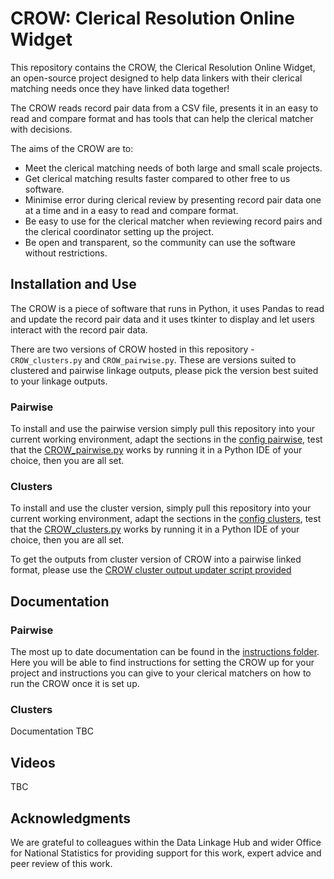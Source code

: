 # CROW: Clerical Resolution Online Widget
This repository contains the CROW, the Clerical Resolution Online Widget, an open-source project designed to help data linkers with their clerical matching needs once they have linked data together!

The CROW reads record pair data from a CSV file, presents it in an easy to read and compare format and has tools that can help the clerical matcher with decisions. 

The aims of the CROW are to:

* Meet the clerical matching needs of both large and small scale projects. 
* Get clerical matching results faster compared to other free to us software.
* Minimise error during clerical review by presenting record pair data one at a time and in a easy to read and compare format. 
* Be easy to use for the clerical matcher when reviewing record pairs and the clerical coordinator setting up the project. 
* Be open and transparent, so the community can use the software without restrictions. 

## Installation and Use
The CROW is a piece of software that runs in Python, it uses Pandas to read and update the record pair data and it uses tkinter to display and let users interact with the record pair data. 

There are two versions of CROW hosted in this repository - `CROW_clusters.py` and `CROW_pairwise.py`. These are versions suited to clustered and pairwise linkage outputs, please pick the version best suited to your linkage outputs.

### Pairwise 
To install and use the pairwise version simply pull this repository into your current working environment, adapt the sections in the [config pairwise](https://github.com/Data-Linkage/Clerical_Resolution_Online_Widget/blob/main/Config_pairwise.ini), test that the [CROW_pairwise.py](https://github.com/Data-Linkage/Clerical_Resolution_Online_Widget/blob/main/CROW_pairwise.py) works by running it in a Python IDE of your choice, then you are all set. 

### Clusters
To install and use the cluster version, simply pull this repository into your current working environment, adapt the sections in the [config clusters](https://github.com/Data-Linkage/Clerical_Resolution_Online_Widget/blob/main/Config_clusters.ini), test that the [CROW_clusters.py](https://github.com/Data-Linkage/Clerical_Resolution_Online_Widget/blob/main/CROW_clusters.py) works by running it in a Python IDE of your choice, then you are all set.

To get the outputs from cluster version of CROW into a pairwise linked format, please use the [CROW cluster output updater script provided](https://github.com/Data-Linkage/Clerical_Resolution_Online_Widget/blob/main/Instructions/CROW_cluster_output_updater.py)

## Documentation
### Pairwise
The most up to date documentation can be found in the [instructions folder](https://github.com/Data-Linkage/Clerical_Resolution_Online_Widget/tree/main/Instructions). Here you will be able to find instructions for setting the CROW up for your project and instructions you can give to your clerical matchers on how to run the CROW once it is set up. 

### Clusters
Documentation TBC

## Videos 
TBC 

## Acknowledgments 
We are grateful to colleagues within the Data Linkage Hub and wider Office for National Statistics for providing support for this work, expert advice and peer review of this work. 
